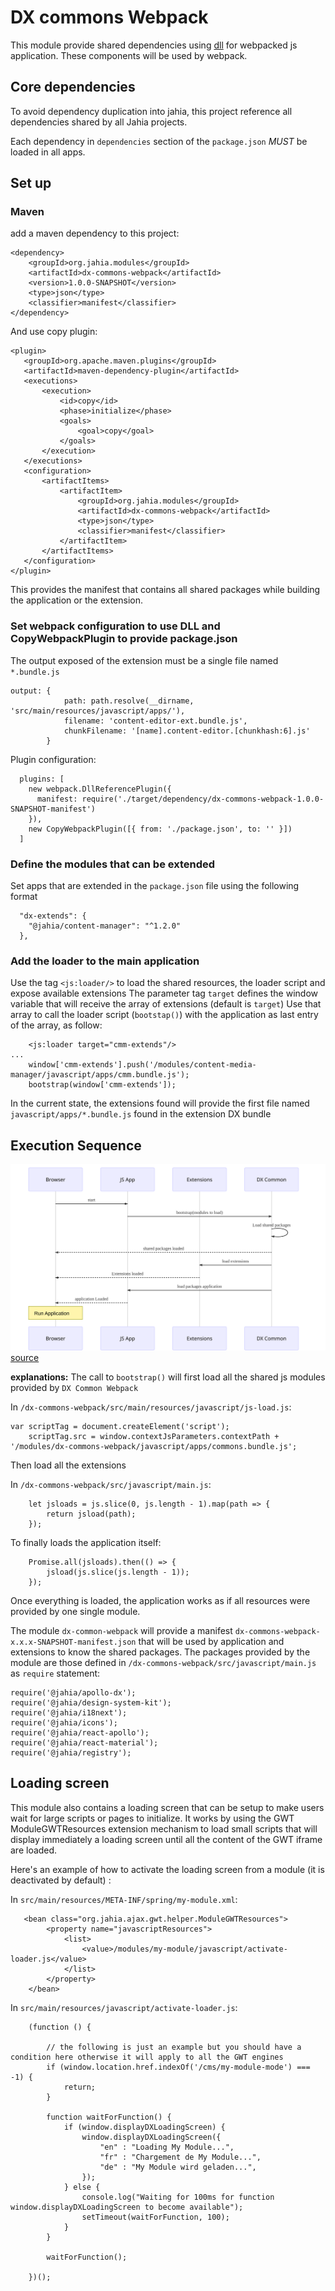 # DX commons Webpack

This module provide shared dependencies using [dll](https://webpack.js.org/plugins/dll-plugin/) for webpacked js application. These components will be used by webpack.

## Core dependencies

To avoid dependency duplication into jahia, this project reference all dependencies shared by all Jahia projects.

Each dependency in `dependencies` section of the `package.json` _MUST_ be loaded in all apps.

## Set up

### Maven

add a maven dependency to this project:

```
<dependency>
    <groupId>org.jahia.modules</groupId>
    <artifactId>dx-commons-webpack</artifactId>
    <version>1.0.0-SNAPSHOT</version>
    <type>json</type>
    <classifier>manifest</classifier>
</dependency>
```

And use copy plugin:

```
<plugin>
   <groupId>org.apache.maven.plugins</groupId>
   <artifactId>maven-dependency-plugin</artifactId>
   <executions>
       <execution>
           <id>copy</id>
           <phase>initialize</phase>
           <goals>
               <goal>copy</goal>
           </goals>
       </execution>
   </executions>
   <configuration>
       <artifactItems>
           <artifactItem>
               <groupId>org.jahia.modules</groupId>
               <artifactId>dx-commons-webpack</artifactId>
               <type>json</type>
               <classifier>manifest</classifier>
           </artifactItem>
       </artifactItems>
   </configuration>
</plugin>
```

This provides the manifest that contains all shared packages while building the application or the extension.

### Set webpack configuration to use DLL and CopyWebpackPlugin to provide package.json

The output exposed of the extension must be a single file named `*.bundle.js`

```
output: {
            path: path.resolve(__dirname, 'src/main/resources/javascript/apps/'),
            filename: 'content-editor-ext.bundle.js',
            chunkFilename: '[name].content-editor.[chunkhash:6].js'
        }
```

Plugin configuration:

```
  plugins: [
    new webpack.DllReferencePlugin({
      manifest: require('./target/dependency/dx-commons-webpack-1.0.0-SNAPSHOT-manifest')
    }),
    new CopyWebpackPlugin([{ from: './package.json', to: '' }])
  ]
```

### Define the modules that can be extended

Set apps that are extended in the `package.json` file using the following format

```
  "dx-extends": {
    "@jahia/content-manager": "^1.2.0"
  },
```

### Add the loader to the main application

Use the tag `<js:loader/>` to load the shared resources, the loader script and expose available extensions
The parameter tag `target` defines the window variable that will receive the array of extensions (default is `target`)
Use that array to call the loader script (`bootstap()`) with the application as last entry of the array, as follow:

```
    <js:loader target="cmm-extends"/>
...
    window['cmm-extends'].push('/modules/content-media-manager/javascript/apps/cmm.bundle.js');
    bootstrap(window['cmm-extends']);
```

In the current state, the extensions found will provide the first file named `javascript/apps/*.bundle.js` found in the extension DX bundle

## Execution Sequence

![sequence](docs/img/webpack-common-execution-sequence.svg)
[source][webpack-common-execution-sequence]

**explanations:**
The call to `bootstrap()` will first load all the shared js modules provided by `DX Common Webpack`

In `/dx-commons-webpack/src/main/resources/javascript/js-load.js`:

```
var scriptTag = document.createElement('script');
    scriptTag.src = window.contextJsParameters.contextPath + '/modules/dx-commons-webpack/javascript/apps/commons.bundle.js';
```

Then load all the extensions

In `/dx-commons-webpack/src/javascript/main.js`:

```
    let jsloads = js.slice(0, js.length - 1).map(path => {
        return jsload(path);
    });
```

To finally loads the application itself:

```
    Promise.all(jsloads).then(() => {
        jsload(js.slice(js.length - 1));
    });
```

Once everything is loaded, the application works as if all resources were provided by one single module.

The module `dx-common-webpack` will provide a manifest `dx-commons-webpack-x.x.x-SNAPSHOT-manifest.json` that will be used by application and extensions to know the shared packages.
The packages provided by the module are those defined in `/dx-commons-webpack/src/javascript/main.js` as `require` statement:

```
require('@jahia/apollo-dx');
require('@jahia/design-system-kit');
require('@jahia/i18next');
require('@jahia/icons');
require('@jahia/react-apollo');
require('@jahia/react-material');
require('@jahia/registry');
```

[webpack-common-execution-sequence]: https://mermaidjs.github.io/mermaid-live-editor/#/edit/eyJjb2RlIjoic2VxdWVuY2VEaWFncmFtXG5QYXJ0aWNpcGFudCBicm93c2VyIGFzIEJyb3dzZXJcblBhcnRpY2lwYW50IHJlYWN0IGFzIEpTIEFwcFxuUGFydGljaXBhbnQgZXh0ZW5zaW9ucyBhcyBFeHRlbnNpb25zXG5QYXJ0aWNpcGFudCBsb2FkZXIgYXMgRFggQ29tbW9uXG4gXG5icm93c2VyLT4-cmVhY3Q6IHN0YXJ0XG5yZWFjdC0-PmxvYWRlcjogYm9vdHN0cmFwKG1vZHVsZXMgdG8gbG9hZClcbmxvYWRlci0-PmxvYWRlcjogTG9hZCBzaGFyZWQgcGFja2FnZXNcbmxvYWRlci0tPj5icm93c2VyOiBzaGFyZWQgcGFja2FnZXMgbG9hZGVkXG5sb2FkZXItPj5leHRlbnNpb25zOiBsb2FkIGV4dGVuc2lvbnNcbmV4dGVuc2lvbnMtLT4-YnJvd3NlcjogRXh0ZW5zaW9ucyBsb2FkZWRcbmxvYWRlci0-PnJlYWN0OiBsb2FkIHBhY2thZ2VzIGFwcGxpY2F0aW9uXG5yZWFjdC0tPj5icm93c2VyOiBhcHBsaWNhdGlvbiBMb2FkZWRcbk5vdGUgb3ZlciBicm93c2VyOiBSdW4gQXBwbGljYXRpb25cbiAgICAiLCJtZXJtYWlkIjp7InRoZW1lIjoiZGVmYXVsdCJ9fQ

## Loading screen

This module also contains a loading screen that can be setup to make users wait for large scripts or pages to initialize.
It works by using the GWT ModuleGWTResources extension mechanism to load small scripts that will display immediately a
loading screen until all the content of the GWT iframe are loaded.

Here's an example of how to activate the loading screen from a module (it is deactivated by default) :

In `src/main/resources/META-INF/spring/my-module.xml`:

```
   <bean class="org.jahia.ajax.gwt.helper.ModuleGWTResources">
        <property name="javascriptResources">
            <list>
                <value>/modules/my-module/javascript/activate-loader.js</value>
            </list>
        </property>
    </bean>
```

In `src/main/resources/javascript/activate-loader.js`:

```
    (function () {

        // the following is just an example but you should have a condition here otherwise it will apply to all the GWT engines
        if (window.location.href.indexOf('/cms/my-module-mode') === -1) {
            return;
        }

        function waitForFunction() {
            if (window.displayDXLoadingScreen) {
                window.displayDXLoadingScreen({
                    "en" : "Loading My Module...",
                    "fr" : "Chargement de My Module...",
                    "de" : "My Module wird geladen...",
                });
            } else {
                console.log("Waiting for 100ms for function window.displayDXLoadingScreen to become available");
                setTimeout(waitForFunction, 100);
            }
        }

        waitForFunction();

    })();

```
